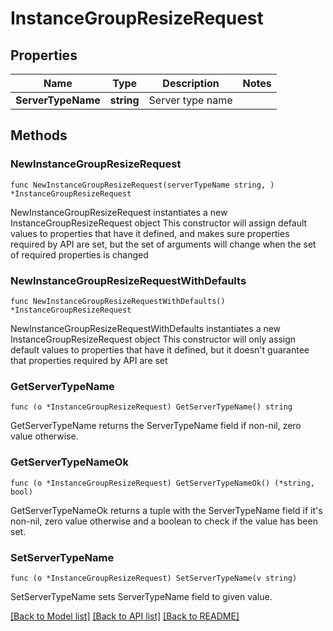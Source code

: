 # InstanceGroupResizeRequest

## Properties

Name | Type | Description | Notes
------------ | ------------- | ------------- | -------------
**ServerTypeName** | **string** | Server type name | 

## Methods

### NewInstanceGroupResizeRequest

`func NewInstanceGroupResizeRequest(serverTypeName string, ) *InstanceGroupResizeRequest`

NewInstanceGroupResizeRequest instantiates a new InstanceGroupResizeRequest object
This constructor will assign default values to properties that have it defined,
and makes sure properties required by API are set, but the set of arguments
will change when the set of required properties is changed

### NewInstanceGroupResizeRequestWithDefaults

`func NewInstanceGroupResizeRequestWithDefaults() *InstanceGroupResizeRequest`

NewInstanceGroupResizeRequestWithDefaults instantiates a new InstanceGroupResizeRequest object
This constructor will only assign default values to properties that have it defined,
but it doesn't guarantee that properties required by API are set

### GetServerTypeName

`func (o *InstanceGroupResizeRequest) GetServerTypeName() string`

GetServerTypeName returns the ServerTypeName field if non-nil, zero value otherwise.

### GetServerTypeNameOk

`func (o *InstanceGroupResizeRequest) GetServerTypeNameOk() (*string, bool)`

GetServerTypeNameOk returns a tuple with the ServerTypeName field if it's non-nil, zero value otherwise
and a boolean to check if the value has been set.

### SetServerTypeName

`func (o *InstanceGroupResizeRequest) SetServerTypeName(v string)`

SetServerTypeName sets ServerTypeName field to given value.



[[Back to Model list]](../README.md#documentation-for-models) [[Back to API list]](../README.md#documentation-for-api-endpoints) [[Back to README]](../README.md)


